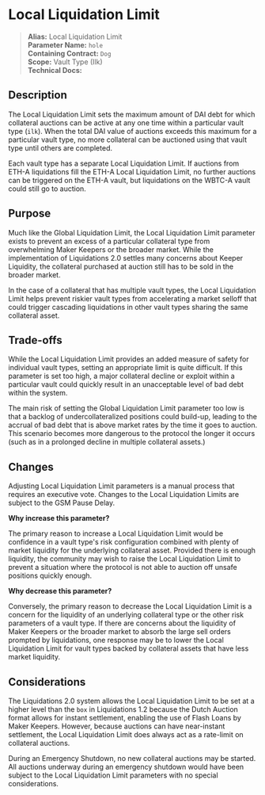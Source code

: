 # Local Liquidation Limit

>**Alias:** Local Liquidation Limit  
>**Parameter Name:** `hole`  
>**Containing Contract:** `Dog`  
>**Scope:** Vault Type (Ilk)  
>**Technical Docs:**  

## Description

The Local Liquidation Limit sets the maximum amount of DAI debt for which collateral auctions can be active at any one time within a particular vault type \(`ilk`\). When the total DAI value of auctions exceeds this maximum for a particular vault type, no more collateral can be auctioned using that vault type until others are completed.

Each vault type has a separate Local Liquidation Limit. If auctions from ETH-A liquidations fill the ETH-A Local Liquidation Limit, no further auctions can be triggered on the ETH-A vault, but liquidations on the WBTC-A vault could still go to auction.

## Purpose

Much like the Global Liquidation Limit, the Local Liquidation Limit parameter exists to prevent an excess of a particular collateral type from overwhelming Maker Keepers or the broader market. While the implementation of Liquidations 2.0 settles many concerns about Keeper Liquidity, the collateral purchased at auction still has to be sold in the broader market.

In the case of a collateral that has multiple vault types, the Local Liquidation Limit helps prevent riskier vault types from accelerating a market selloff that could trigger cascading liquidations in other vault types sharing the same collateral asset.

## Trade-offs

While the Local Liquidation Limit provides an added measure of safety for individual vault types, setting an appropriate limit is quite difficult. If this parameter is set too high, a major collateral decline or exploit within a particular vault could quickly result in an unacceptable level of bad debt within the system.

The main risk of setting the Global Liquidation Limit parameter too low is that a backlog of undercollateralized positions could build-up, leading to the accrual of bad debt that is above market rates by the time it goes to auction. This scenario becomes more dangerous to the protocol the longer it occurs \(such as in a prolonged decline in multiple collateral assets.\)

## Changes

Adjusting Local Liquidation Limit parameters is a manual process that requires an executive vote. Changes to the Local Liquidation Limits are subject to the GSM Pause Delay.

**Why increase this parameter?**

The primary reason to increase a Local Liquidation Limit would be confidence in a vault type's risk configuration combined with plenty of market liquidity for the underlying collateral asset. Provided there is enough liquidity, the community may wish to raise the Local Liquidation Limit to prevent a situation where the protocol is not able to auction off unsafe positions quickly enough.

**Why decrease this parameter?**

Conversely, the primary reason to decrease the Local Liquidation Limit is a concern for the liquidity of an underlying collateral type or the other risk parameters of a vault type. If there are concerns about the liquidity of Maker Keepers or the broader market to absorb the large sell orders prompted by liquidations, one response may be to lower the Local Liquidation Limit for vault types backed by collateral assets that have less market liquidity.

## Considerations

The Liquidations 2.0 system allows the Local Liquidation Limit to be set at a higher level than the `box` in Liquidations 1.2 because the Dutch Auction format allows for instant settlement, enabling the use of Flash Loans by Maker Keepers. However, because auctions can have near-instant settlement, the Local Liquidation Limit does always act as a rate-limit on collateral auctions.

During an Emergency Shutdown, no new collateral auctions may be started. All auctions underway during an emergency shutdown would have been subject to the Local Liquidation Limit parameters with no special considerations.

